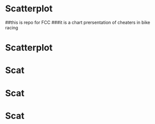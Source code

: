 # Scatterplot

##this is repo for FCC
###it is a chart prersentation of cheaters in bike racing 
# Scatterplot
# Scat
# Scat
# Scat
